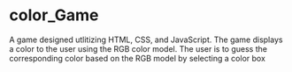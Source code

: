 # color_Game
A game designed utlitizing HTML, CSS, and JavaScript. The game displays a color to the user using the RGB color model. The user is to guess the corresponding color based on the RGB model by selecting a color box
